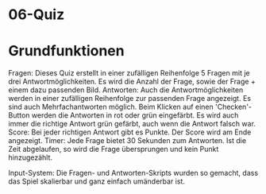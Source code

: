 # 06-Quiz

# Grundfunktionen
Fragen:
Dieses Quiz erstellt in einer zufälligen Reihenfolge 5 Fragen mit je drei Antwortmöglichkeiten. Es wird die Anzahl der Frage, sowie der Frage + einem dazu passenden Bild.
Antworten:
Auch die Antwortmöglichkeiten werden in einer zufälligen Reihenfolge zur passenden Frage angezeigt. Es sind auch Mehrfachantworten möglich. Beim Klicken auf einen 'Checken'-Button werden die Antworten in rot oder grün eingefärbt. Es wird auch immer die richtige Antwort grün gefärbt, auch wenn die Antwort falsch war.
Score:
Bei jeder richtigen Antwort gibt es Punkte. Der Score wird am Ende angezeigt. 
Timer:
Jede Frage bietet 30 Sekunden zum Antworten. Ist die Zeit abgelaufen, so wird die Frage übersprungen und kein Punkt hinzugezählt.

Input-System:
Die Fragen- und Antworten-Skripts wurden so gemacht, dass das Spiel skalierbar und ganz einfach umänderbar ist. 
